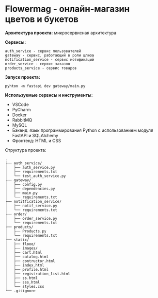 # Flowermag - онлайн-магазин цветов и букетов

**Архитектура проекта:** микросервисная архитектура

**Сервисы:**

```
auth_service - сервис пользователей
gateway - сервис, работающий в роли шлюза
notification_service - сервис нотификаций
order_service - сервис заказов
products_service - сервис товаров
```

**Запуск проекта:**

```
pyhton -m fastapi dev gateway/main.py
```

**Используемые сервисы и инструменты:**

- VSCode
- PyCharm
- Docker
- RabbitMQ
- MySQL
- Бэкенд: язык программирования Python с использованием модуля FastAPI и SQLAlchemy
- Фронтенд: HTML и CSS

Структура проекта:

```
.
├── auth_service/
│   ├── auth_service.py
│   ├── requirements.txt
│   └── test_auth_service.py
├── gateway/
│   ├── config.py
│   ├── dependencies.py
│   ├── main.py
│   └── requirements.txt
├── notitfication_service/
│   ├── notif_service.py
│   └── requirements.txt
├── order/
│   ├── order_service.py
│   └── requirements.txt
├── products/
│   ├── Products.py
│   └── requirements.txt
├── static/
│   ├── flooo/
│   ├── images/
│   ├── cart.html
│   ├── catalog.html
│   ├── contructor.html
│   ├── index.html
│   ├── profile.html
│   ├── registration_list.html
│   ├── ss.html
│   ├── sss.html
│   └── styles.css
└── .gitignore
```

